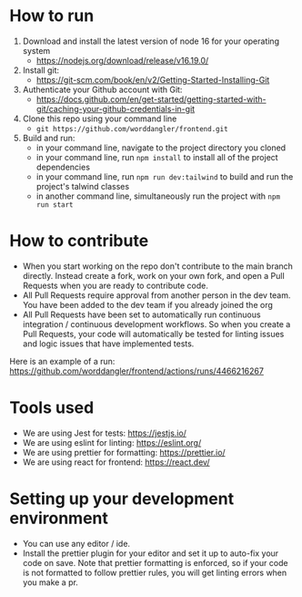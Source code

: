 # How to run

1. Download and install the latest version of node 16 for your operating system
    - https://nodejs.org/download/release/v16.19.0/
2. Install git:
    - https://git-scm.com/book/en/v2/Getting-Started-Installing-Git
3. Authenticate your Github account with Git:
    - https://docs.github.com/en/get-started/getting-started-with-git/caching-your-github-credentials-in-git
4. Clone this repo using your command line
    - `git https://github.com/worddangler/frontend.git`
5. Build and run:
    - in your command line, navigate to the project directory you cloned
    - in your command line, run `npm install` to install all of the project dependencies
    - in your command line, run `npm run dev:tailwind` to build and run the project's talwind classes
    - in another command line, simultaneously run the project with `npm run start`

# How to contribute
- When you start working on the repo don't contribute to the main branch directly. Instead create a fork, work on your own fork, and open a Pull Requests when you are ready to contribute code.
- All Pull Requests require approval from another person in the dev team. You have been added to the dev team if you already joined the org
- All Pull Requests have been set to automatically run continuous integration / continuous development workflows. So when you create a Pull Requests, your code will automatically be tested for linting issues and logic issues that have implemented tests. 

Here is an example of a run: https://github.com/worddangler/frontend/actions/runs/4466216267

# Tools used
- We are using Jest for tests: https://jestjs.io/
- We are using eslint for linting: https://eslint.org/
- We are using prettier for formatting: https://prettier.io/
- We are using react for frontend: https://react.dev/

# Setting up your development environment
- You can use any editor / ide.
- Install the prettier plugin for your editor and set it up to auto-fix your code on save. Note that prettier formatting is enforced, so if your code is not formatted to follow prettier rules, you will get linting errors when you make a pr.
